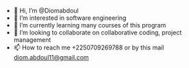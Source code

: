 - 👋 Hi, I’m @Diomabdoul
- 👀 I’m interested in software engineering 
- 🌱 I’m currently learning many courses of this program 
- 💞️ I’m looking to collaborate on collaborative coding, project management 
- 📫 How to reach me +2250709269788 or by this mail diom.abdoul11@gmail.com 

<!---
Diomabdoul/Diomabdoul is a ✨ special ✨ repository because its `README.md` (this file) appears on your GitHub profile.
You can click the Preview link to take a look at your changes.
--->
